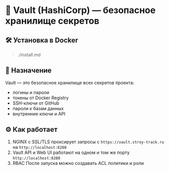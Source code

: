 # 🔐 Vault (HashiCorp) — безопасное хранилище секретов

## 🛠️ Установка в Docker
> ./install.md

## 📌 Назначение
Vault — это безопасное хранилище всех секретов проекта:
- логины и пароли
- токены от Docker Registry
- SSH-ключи от GitHub
- пароли к базам данных
- внутренние ключи и API

## ⚙️ Как работает
1. NGINX с SSL/TLS проксирует запросы с `https://vault.stroy-track.ru` на `http://localhost:8200`
2. Vault API и Web UI работают на одном и том же порту `http://localhost:8200`
3. RBAC	После запуска можно создавать ACL политики и роли
